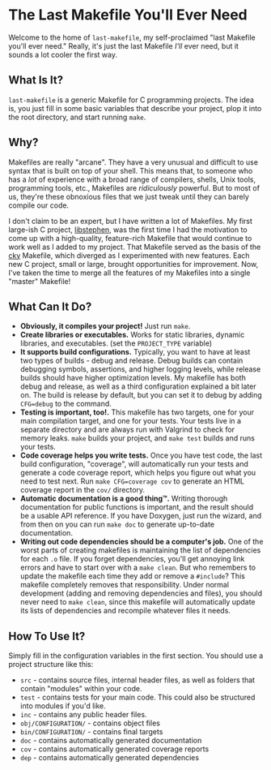 # The Last Makefile You'll Ever Need

Welcome to the home of `last-makefile`, my self-proclaimed "last Makefile you'll
ever need."  Really, it's just the last Makefile *I'll* ever need, but it sounds
a lot cooler the first way.

## What Is It?

`last-makefile` is a generic Makefile for C programming projects.  The idea is,
you just fill in some basic variables that describe your project, plop it into
the root directory, and start running `make`.

## Why?

Makefiles are really "arcane".  They have a very unusual and difficult to use
syntax that is built on top of your shell.  This means that, to someone who has
a *lot* of experience with a broad range of compilers, shells, Unix tools,
programming tools, etc., Makefiles are *ridiculously* powerful.  But to most of
us, they're these obnoxious files that we just tweak until they can barely
compile our code.

I don't claim to be an expert, but I have written a lot of Makefiles.  My first
large-ish C project, [libstephen][], was the first time I had the motivation to
come up with a high-quality, feature-rich Makefile that would continue to work
well as I added to my project.  That Makefile served as the basis of the [cky][]
Makefile, which diverged as I experimented with new features.  Each new C
project, small or large, brought opportunities for improvement.  Now, I've taken
the time to merge all the features of my Makefiles into a single "master"
Makefile!

## What Can It Do?

*   **Obviously, it compiles your project!**  Just run `make`.
*   **Create libraries or executables.** Works for static libraries, dynamic
    libraries, and executables.  (set the `PROJECT_TYPE` variable)
*   **It supports build configurations.** Typically, you want to have at least
    two types of builds - debug and release.  Debug builds can contain debugging
    symbols, assertions, and higher logging levels, while release builds should
    have higher optimization levels.  My makefile has both debug and release, as
    well as a third configuration explained a bit later on.  The build is
    release by default, but you can set it to debug by adding `CFG=debug` to the
    command.
*   **Testing is important, too!.** This makefile has two targets, one for your
    main compilation target, and one for your tests.  Your tests live in a
    separate directory and are always run with Valgrind to check for memory
    leaks.  `make` builds your project, and `make test` builds and runs your
    tests.
*   **Code coverage helps you write tests.** Once you have test code, the last
    build configuration, "coverage", will automatically run your tests and
    generate a code coverage report, which helps you figure out what you need to
    test next.  Run `make CFG=coverage cov` to generate an HTML coverage report
    in the `cov/` directory.
*   **Automatic documentation is a good thing™.** Writing thorough documentation
    for public functions is important, and the result should be a usable API
    reference.  If you have Doxygen, just run the wizard, and from then on you
    can run `make doc` to generate up-to-date documentation.
*   **Writing out code dependencies should be a computer's job.** One of the
    worst parts of creating makefiles is maintaining the list of dependencies
    for each `.o` file.  If you forget dependencies, you'll get annoying link
    errors and have to start over with a `make clean`.  But who remembers to
    update the makefile each time they add or remove a `#include`?  This
    makefile completely removes that responsibility.  Under normal development
    (adding and removing dependencies and files), you should never need to `make
    clean`, since this makefile will automatically update its lists of
    dependencies and recompile whatever files it needs.


## How To Use It?

Simply fill in the configuration variables in the first section.  You should use
a project structure like this:

*   `src` - contains source files, internal header files, as well as folders
    that contain "modules" within your code.
*   `test` - contains tests for your main code.  This could also be structured
    into modules if you'd like.
*   `inc` - contains any public header files.
*   `obj/CONFIGURATION/` - contains object files
*   `bin/CONFIGURATION/` - contains final targets
*   `doc` - contains automatically generated documentation
*   `cov` - contains automatically generated coverage reports
*   `dep` - contains automatically generated dependencies

[libstephen]: https://github.com/brenns10/libstephen
[cky]: https://github.com/brenns10/cky

